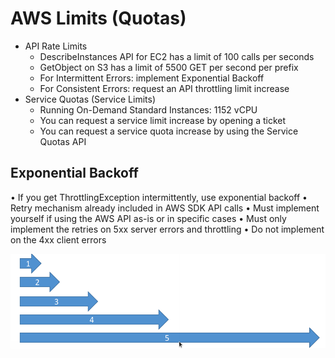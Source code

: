 # AWS Limits (Quotas)

* API Rate Limits
  * DescribeInstances API for EC2 has a limit of 100 calls per seconds
  * GetObject on S3 has a limit of 5500 GET per second per prefix
  * For Intermittent Errors: implement Exponential Backoff
  * For Consistent Errors: request an API throttling limit increase
* Service Quotas (Service Limits)
  * Running On-Demand Standard Instances: 1152 vCPU
  * You can request a service limit increase by opening a ticket
  * You can request a service quota increase by using the Service Quotas API

## Exponential Backoff

• If you get ThrottlingException intermittently, use exponential backoff
• Retry mechanism already included in AWS SDK API calls
• Must implement yourself if using the AWS API as-is or in specific cases
  • Must only implement the retries on 5xx server errors and throttling
  • Do not implement on the 4xx client errors

![ExponentialBackoff](images/ExponentialBackoff.png)

